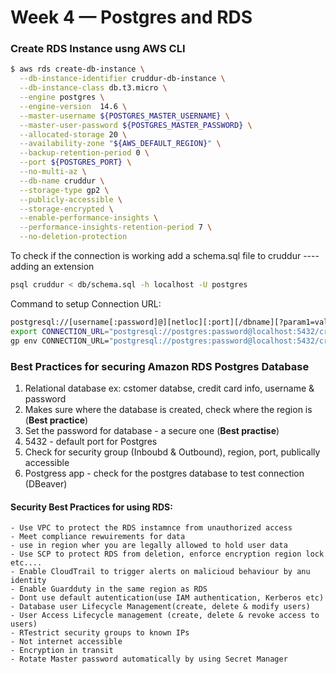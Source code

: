 # Week 4 — Postgres and RDS

### Create RDS Instance usng AWS CLI

```sh
$ aws rds create-db-instance \
  --db-instance-identifier cruddur-db-instance \
  --db-instance-class db.t3.micro \
  --engine postgres \
  --engine-version  14.6 \
  --master-username ${POSTGRES_MASTER_USERNAME} \
  --master-user-password ${POSTGRES_MASTER_PASSWORD} \
  --allocated-storage 20 \
  --availability-zone "${AWS_DEFAULT_REGION}" \
  --backup-retention-period 0 \
  --port ${POSTGRES_PORT} \
  --no-multi-az \
  --db-name cruddur \
  --storage-type gp2 \
  --publicly-accessible \
  --storage-encrypted \
  --enable-performance-insights \
  --performance-insights-retention-period 7 \
  --no-deletion-protection
 ```
 To check if the connection is working add a schema.sql file to cruddur ---- adding an extension
 
 ```sh
 psql cruddur < db/schema.sql -h localhost -U postgres
 ```
 
 Command to setup Connection URL:
 
 ```sh
 postgresql://[username[:password]@][netloc][:port][/dbname][?param1=value1&...]
 export CONNECTION_URL="postgresql://postgres:password@localhost:5432/cruddur"
 gp env CONNECTION_URL="postgresql://postgres:password@localhost:5432/cruddur"
 
```

### Best Practices for securing Amazon RDS Postgres Database
1. Relational database ex: cstomer databse, credit card info, username & password
2. Makes sure where the database is created, check where the region is (**Best practice**)
3. Set the password for database - a secure one (**Best practise**)
4. 5432 - default port for Postgres
5. Check for security group (Inboubd & Outbound), region, port, publically accessible
6. Postgress app - check for the postgres database to test connection (DBeaver)
#### Security Best Practices for using RDS:
    - Use VPC to protect the RDS instamnce from unauthorized access
    - Meet compliance rewuirements for data
    - use in region wher you are legally allowed to hold user data
    - Use SCP to protect RDS from deletion, enforce encryption region lock etc....
    - Enable CloudTrail to trigger alerts on malicioud behaviour by anu identity
    - Enable Guardduty in the same region as RDS
    - Dont use default autentication(use IAM authentication, Kerberos etc)
    - Database user Lifecycle Management(create, delete & modify users)
    - User Access Lifecycle management (create, delete & revoke access to users)
    - RTestrict security groups to known IPs
    - Not internet accessible
    - Encryption in transit
    - Rotate Master password automatically by using Secret Manager
